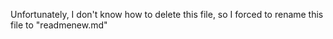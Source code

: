 Unfortunately, I don't know how to delete this file, so I forced to rename this file to "readmenew.md"
